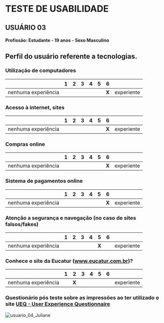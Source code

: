 # TESTE DE USABILIDADE
## USUÁRIO 03

#### Profissão: Estudante - 19 anos - Sexo Masculino

## Perfil do usuário referente a tecnologias.

### Utilização de computadores
| | 1 | 2 | 3 | 4 | 5 | 6 | |
| --- | --- | --- | --- | --- | --- | --- | --- |
| nenhuma experiência | | | | | | **X** | experiente |

### Acesso à internet, sites
| | 1 | 2 | 3 | 4 | 5 | 6 | |
| --- | --- | --- | --- | --- | --- | --- | --- |
| nenhuma experiência | | | | | | **X** | experiente |


### Compras online
| | 1 | 2 | 3 | 4 | 5 | 6 | |
| --- | --- | --- | --- | --- | --- | --- | --- |
| nenhuma experiência | | | | | | **X** | experiente |


### Sistema de pagamentos online
| | 1 | 2 | 3 | 4 | 5 | 6 | |
| --- | --- | --- | --- | --- | --- | --- | --- |
| nenhuma experiência | | | | | | **X** | experiente |

### Atenção a segurança e navegação (no caso de sites falsos/fakes)
| | 1 | 2 | 3 | 4 | 5 | 6 | |
| --- | --- | --- | --- | --- | --- | --- | --- |
| nenhuma experiência | | | | | **X** | | experiente |

### Conhece o site da Eucatur (www.eucatur.com.br)?
|                       | 1 | 2 | 3 | 4 | 5  | 6  |                      |
| --------------------- |---|---|---|---|----|----|---------------------- |
| nenhuma experiência   |   | **X** |   |   |    |    | experiente            |


### Questionário pós teste sobre as impressões ao ter utilizado o site [UEQ - User Experience Questionnaire](https://www.ueq-online.org/)
![usuario_04_Juliane](https://github.com/user-attachments/assets/c25f2134-3683-46c8-8f5c-8fab7102e8b5)
